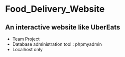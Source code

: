 # Food_Delivery_Website
## An interactive website like UberEats
- Team Project
- Database administration tool : phpmyadmin
- Localhost only
